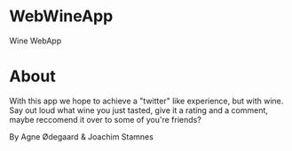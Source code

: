 # WebWineApp
Wine WebApp

# About
With this app we hope to achieve a "twitter" like experience, but with wine.
Say out loud what wine you just tasted, give it a rating and a comment, maybe reccomend it over to some of you're friends? 

By Agne Ødegaard & Joachim Stamnes
